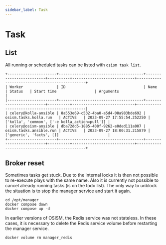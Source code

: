 ```yaml
---
sidebar_label: Task
---
```


# Task

## List

All running or scheduled tasks can be listed with `osism task list`.

```
+----------------------+--------------------------------------+-------------------------+----------+----------------------------+-----------------------------------------------+
| Worker               | ID                                   | Name                    | Status   | Start time                 | Arguments                                     |
|----------------------+--------------------------------------+-------------------------+----------+----------------------------+-----------------------------------------------|
| celery@kolla-ansible | 8a553e69-c532-4ba0-a5d4-08a983bde692 | osism.tasks.kolla.run   | ACTIVE   | 2023-09-27 17:55:54.252250 | ['kolla', 'common', ['-e kolla_action=pull']] |
| celery@osism-ansible | dba72dd5-1885-408f-9262-e0ded111a007 | osism.tasks.ansible.run | ACTIVE   | 2023-09-27 18:00:31.215879 | ['generic', 'facts', []]                      |
+----------------------+--------------------------------------+-------------------------+----------+----------------------------+-----------------------------------------------+
```

## Broker reset

Sometimes tasks get stuck. Due to the internal locks it is then not possible to re-execute
plays with the same name. Also it is currently not possible to cancel already running tasks
(is on the todo list). The only way to unblock the situation is to stop the manager service
and start it again.

```
cd /opt/manager
docker compose down
docker compose up -d
```

In earlier versions of OSISM, the Redis service was not stateless. In these cases, it is
necessary to delete the Redis service volume before restarting the manager service.

```
docker volume rm manager_redis
```
